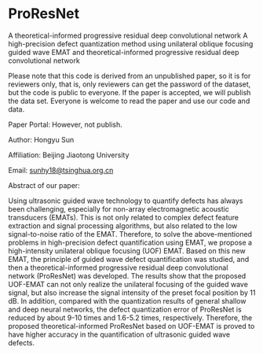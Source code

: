 # ProResNet
A theoretical-informed progressive residual deep convolutional network
A high-precision defect quantization method using unilateral oblique focusing guided wave EMAT and theoretical-informed progressive residual deep convolutional network

Please note that this code is derived from an unpublished paper, so it is for reviewers only, that is, only reviewers can get the password of the dataset, but the code is public to everyone. If the paper is accepted, we will publish the data set. Everyone is welcome to read the paper and use our code and data.

Paper Portal: However, not publish.

Author: Hongyu Sun

Affiliation: Beijing Jiaotong University

Email: sunhy18@tsinghua.org.cn

Abstract of our paper:

Using ultrasonic guided wave technology to quantify defects has always been challenging, especially for non-array electromagnetic acoustic transducers (EMATs). This is not only related to complex defect feature extraction and signal processing algorithms, but also related to the low signal-to-noise ratio of the EMAT. Therefore, to solve the above-mentioned problems in high-precision defect quantification using EMAT, we propose a high-intensity unilateral oblique focusing (UOF) EMAT. Based on this new EMAT, the principle of guided wave defect quantification was studied, and then a theoretical-informed progressive residual deep convolutional network (ProResNet) was developed. The results show that the proposed UOF-EMAT can not only realize the unilateral focusing of the guided wave signal, but also increase the signal intensity of the preset focal position by 11 dB. In addition, compared with the quantization results of general shallow and deep neural networks, the defect quantization error of ProResNet is reduced by about 9-10 times and 1.6-5.2 times, respectively. Therefore, the proposed theoretical-informed ProResNet based on UOF-EMAT is proved to have higher accuracy in the quantification of ultrasonic guided wave defects.
